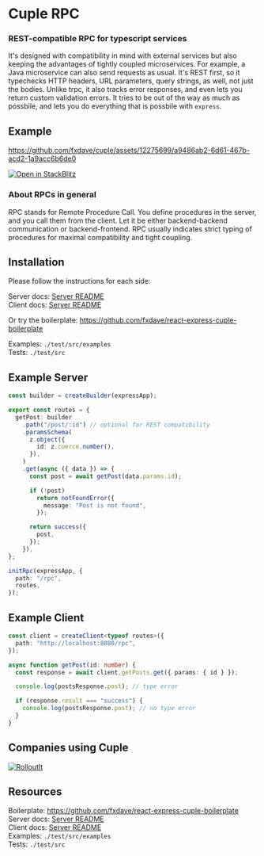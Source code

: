# Cuple RPC

### REST-compatible RPC for typescript services

It's designed with compatibility in mind with external services but also keeping the advantages of tightly coupled microservices. For example, a Java microservice can also send requests as usual. It's REST first, so it typechecks HTTP headers, URL parameters, query strings, as well, not just the bodies. Unlike trpc, it also tracks error responses, and even lets you return custom validation errors. It tries to be out of the way as much as possbile, and lets you do everything that is possbile with `express`.

## Example

https://github.com/fxdave/cuple/assets/12275699/a9486ab2-6d61-467b-acd2-1a9acc6b6de0

[![Open in StackBlitz](https://developer.stackblitz.com/img/open_in_stackblitz.svg)](https://stackblitz.com/~/github.com/fxdave/react-express-cuple-boilerplate/tree/stackblitz?file=backend/src/index.ts)

### About RPCs in general

RPC stands for Remote Procedure Call. You define procedures in the server, and you call them from the client.
Let it be either backend-backend communication or backend-frontend.
RPC usually indicates strict typing of procedures for maximal compatibility and tight coupling.

## Installation

Please follow the instructions for each side:

Server docs: [Server README](https://github.com/fxdave/cuple/tree/main/packages/server)  
Client docs: [Server README](https://github.com/fxdave/cuple/tree/main/packages/client)

Or try the boilerplate: https://github.com/fxdave/react-express-cuple-boilerplate

Examples: `./test/src/examples`  
Tests: `./test/src`

## Example Server

```ts
const builder = createBuilder(expressApp);

export const routes = {
  getPost: builder
    .path("/post/:id") // optional for REST compatibility
    .paramsSchema(
      z.object({
        id: z.coerce.number(),
      }),
    )
    .get(async ({ data }) => {
      const post = await getPost(data.params.id);

      if (!post)
        return notFoundError({
          message: "Post is not found",
        });

      return success({
        post,
      });
    }),
};

initRpc(expressApp, {
  path: "/rpc",
  routes,
});
```

## Example Client

```ts
const client = createClient<typeof routes>({
  path: "http://localhost:8080/rpc",
});

async function getPost(id: number) {
  const response = await client.getPosts.get({ params: { id } });

  console.log(postsResponse.post); // type error

  if (response.result === "success") {
    console.log(postsResponse.post); // no type error
  }
}
```

## Companies using Cuple

[![RolloutIt](https://github.com/fxdave/cuple/assets/12275699/72f9ce50-ffe1-46a2-b317-183dfe0467d0)](https://rolloutit.net/)

## Resources

Boilerplate: https://github.com/fxdave/react-express-cuple-boilerplate  
Server docs: [Server README](https://github.com/fxdave/cuple/tree/main/packages/server)  
Client docs: [Server README](https://github.com/fxdave/cuple/tree/main/packages/client)  
Examples: `./test/src/examples`  
Tests: `./test/src`
